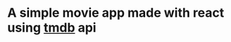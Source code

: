 
A simple movie app made with react using [tmdb](https://www.themoviedb.org/) api
========================

